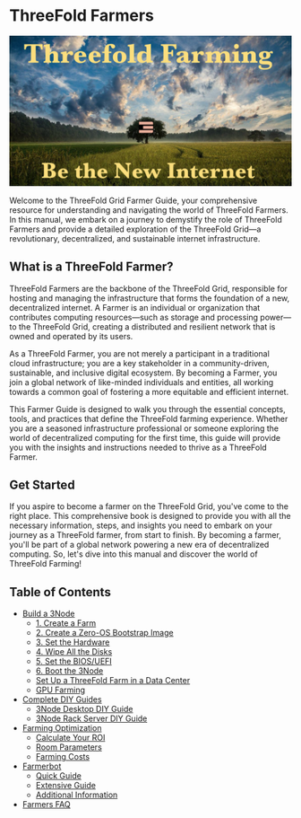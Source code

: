 # ThreeFold Farmers

![Farming_Title](./img/farming_30.png)

Welcome to the ThreeFold Grid Farmer Guide, your comprehensive resource for understanding and navigating the world of ThreeFold Farmers. In this manual, we embark on a journey to demystify the role of ThreeFold Farmers and provide a detailed exploration of the ThreeFold Grid—a revolutionary, decentralized, and sustainable internet infrastructure.

## What is a ThreeFold Farmer?
ThreeFold Farmers are the backbone of the ThreeFold Grid, responsible for hosting and managing the infrastructure that forms the foundation of a new, decentralized internet. A Farmer is an individual or organization that contributes computing resources—such as storage and processing power—to the ThreeFold Grid, creating a distributed and resilient network that is owned and operated by its users.

As a ThreeFold Farmer, you are not merely a participant in a traditional cloud infrastructure; you are a key stakeholder in a community-driven, sustainable, and inclusive digital ecosystem. By becoming a Farmer, you join a global network of like-minded individuals and entities, all working towards a common goal of fostering a more equitable and efficient internet.

This Farmer Guide is designed to walk you through the essential concepts, tools, and practices that define the ThreeFold farming experience. Whether you are a seasoned infrastructure professional or someone exploring the world of decentralized computing for the first time, this guide will provide you with the insights and instructions needed to thrive as a ThreeFold Farmer.

## Get Started

If you aspire to become a farmer on the ThreeFold Grid, you've come to the right place. This comprehensive book is designed to provide you with all the necessary information, steps, and insights you need to embark on your journey as a ThreeFold farmer, from start to finish. By becoming a farmer, you'll be part of a global network powering a new era of decentralized computing. So, let's dive into this manual and discover the world of ThreeFold Farming!

<h2> Table of Contents </h2>

- [Build a 3Node](./3node_building/3node_building.md)
  - [1. Create a Farm](./3node_building/1_create_farm.md)
  - [2. Create a Zero-OS Bootstrap Image](./3node_building/2_bootstrap_image.md)
  - [3. Set the Hardware](./3node_building/3_set_hardware.md)
  - [4. Wipe All the Disks](./3node_building/4_wipe_all_disks.md)
  - [5. Set the BIOS/UEFI](./3node_building/5_set_bios_uefi.md)
  - [6. Boot the 3Node](./3node_building/6_boot_3node.md)
  - [Set Up a ThreeFold Farm in a Data Center](./3node_building/data_center.md)
  - [GPU Farming](./3node_building/gpu_farming.md)
- [Complete DIY Guides](./complete_diy_guides/complete_diy_guides_readme.md)
  - [3Node Desktop DIY Guide](./complete_diy_guides/3node_diy_desktop/3node_diy_desktop.md)
  - [3Node Rack Server DIY Guide](./complete_diy_guides/3node_diy_rack_server/3node_diy_rack_server.md)
- [Farming Optimization](./farming_optimization/farming_optimization.md)
  - [Calculate Your ROI](./farming_optimization/calculate_roi.md)
  - [Room Parameters](./farming_optimization/farm_room_parameters.md)
  - [Farming Costs](./farming_optimization/farming_costs.md)
- [Farmerbot](./farmerbot/farmerbot_intro.md)
  - [Quick Guide](./farmerbot/farmerbot_quick.md)
  - [Extensive Guide](./farmerbot/farmerbot.md)
  - [Additional Information](./farmerbot/farmerbot_information.md)
- [Farmers FAQ](../faq/faq.md#farmers-faq)